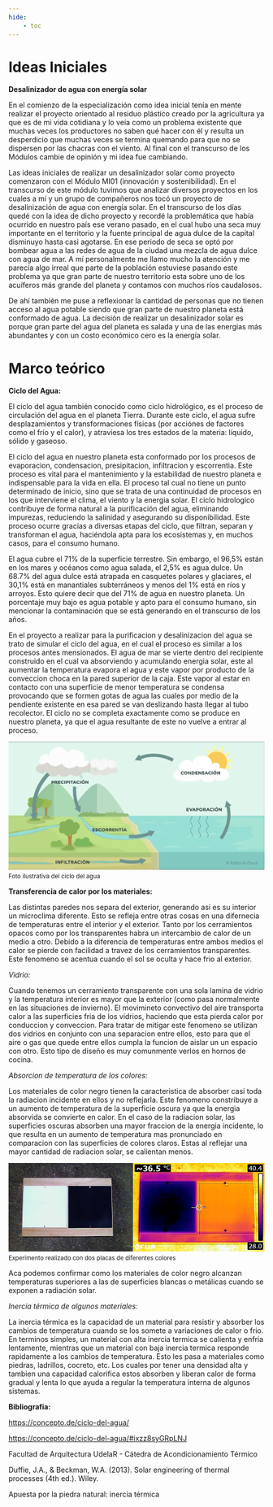```yaml
---
hide:
    - toc
---
```


# Ideas Iniciales

<strong>Desalinizador de agua con energía solar</strong>


En el comienzo de la especialización como idea inicial tenía en mente realizar el proyecto orientado al residuo plástico creado por la agricultura ya que es de mi vida cotidiana y lo veía como un problema existente que muchas veces los productores no saben qué hacer con él y resulta un desperdicio que muchas veces se termina quemando para que no se dispersen por las chacras con el viento.
Al final con el transcurso de los Módulos cambie de opinión y mi idea fue cambiando. 

Las ideas iniciales de realizar un desalinizador solar como proyecto comenzaron con el Módulo MI01 (innovación y sostenibilidad).
En el transcurso de este módulo tuvimos que analizar diversos proyectos en los cuales a mí y un grupo de compañeros nos tocó un proyecto de desalinización de agua con energía solar. 
En el transcurso de los días quedé con la idea de dicho proyecto y recordé la problemática que había ocurrido en nuestro país ese verano pasado, en el cual hubo una seca muy importante en el territorio y la fuente principal de agua dulce de la capital disminuyo hasta casi agotarse. En ese periodo de seca se optó por bombear agua a las redes de agua de la ciudad una mezcla de agua dulce con agua de mar.
A mí personalmente me llamo mucho la atención y me parecía algo irreal que parte de la población estuviese pasando este problema ya que gran parte de nuestro territorio esta sobre uno de los acuíferos más grande del planeta y contamos con muchos ríos caudalosos.  

De ahí también me puse a reflexionar la cantidad de personas que no tienen acceso al agua potable siendo que gran parte de nuestro planeta está conformado de agua.
La decisión de realizar un desalinizador solar es porque gran parte del agua del planeta es salada y una de las energías más abundantes y con un costo económico cero es la energía solar. 


# Marco teórico


<strong>Ciclo del Agua:</strong>

El ciclo del agua también conocido como ciclo hidrológico, es el proceso de circulación del agua en el planeta Tierra. Durante este ciclo, el agua sufre desplazamientos y transformaciones físicas (por acciónes de factores como el frío y el calor), y atraviesa los tres estados de la materia: líquido, sólido y gaseoso.

El ciclo del agua en nuestro planeta esta conformado por los procesos de evaporacion, condensacion, presipitacion, infiltracion y escorrentia.
Este proceso es vital para el mantenimiento y la estabilidad de nuestro planeta e indispensable para la vida en ella.
El proceso tal cual no tiene un punto determinado de inicio, sino que se trata de una continuidad de procesos en los que interviene el clima, el viento y la energia solar.
El ciclo hidrologico contribuye de forma natural a la purificación del agua, eliminando impurezas, reduciendo la salinidad y asegurando su disponibilidad. Este proceso ocurre gracias a diversas etapas del ciclo, que filtran, separan y transforman el agua, haciéndola apta para los ecosistemas y, en muchos casos, para el consumo humano.

El agua cubre el 71% de la superficie terrestre. Sin embargo, el 96,5% están en los mares y océanos como agua salada, el 2,5% es agua dulce. Un 68.7% del agua dulce está atrapada en casquetes polares y glaciares, el 30,1% está en manantiales subterráneos y menos del 1% está en ríos y arroyos.
Esto quiere decir que del 71% de agua en nuestro planeta. Un porcentaje muy bajo es agua potable y apto para el consumo humano, sin mencionar la contaminación que se está generando en el transcurso de los años.

En el proyecto a realizar para la purificacion y desalinizacion del agua se trato de simular el ciclo del agua, en el cual el proceso es similar a los procesos antes mensionados. 
El agua de mar se vierte dentro del recipiente construido en el cual va absorviendo y acumulando energia solar, este al aumentar la temperatura evapora el agua y este vapor por producto de la conveccion choca en la pared superior de la caja. 
Este vapor al estar en contacto con una superficie de menor temperatura se condensa provocando que se formen gotas de agua las cuales por medio de la pendiente existente en esa pared se van deslizando hasta llegar al tubo recolector.
El ciclo no se completa exactamente como se produce en nuestro planeta, ya que el agua resultante de este no vuelve a entrar al proceso.

![](../images/Proyecto/Ciclo%20del%20agua/Ciclodelagua.png)
<small>Foto ilustrativa del ciclo del agua</small>


<strong>Transferencia de calor por los materiales:</strong>

Las distintas paredes nos separa del exterior, generando asi es su interior un microclima diferente. Esto se refleja entre otras cosas en una difernecia de temperaturas entre el interior y el exterior. Tanto por los cerramientos opacos como por los transparentes habra un intercambio de calor de un medio a otro. Debido a la diferencia de temperaturas entre ambos medios el calor se pierde con facilidad a travez de los cerramientos transparentes. Este fenomeno se acentua cuando el sol se oculta y hace frio al exterior.


<em>Vidrio:</em>

Cuando tenemos un cerramiento transparente con una sola lamina de vidrio y la temperatura interior es mayor que la exterior (como pasa normalmente en las situaciones de invierno). El movimineto convectivo del aire transporta calor a las superficies fria de los vidrios, haciendo que esta pierda calor por conduccion y conveccion.
Para tratar de mitigar este fenomeno se utilizan dos vidrios en conjunto con una separacion entre ellos, esto para que el aire o gas que quede entre ellos cumpla la funcion de aislar un un espacio con otro. Esto tipo de diseño es muy comunmente verlos en hornos de cocina.


<em>Absorcion de temperatura de los colores:</em>

Los materiales de color negro tienen la caracteristica de absorber casi toda la radiacion incidente en ellos y no reflejarla. Este fenomeno constribuye a un aumento de temperatura de la superficie oscura ya que la energia absorvida se convierte en calor.
En el caso de la radiacion solar, las superficies oscuras absorben una mayor fraccion de la energia incidente, lo que resulta en un aumento de temperatura mas pronunciado en comparacion con las superficies de colores claros. Estas al reflejar una mayor cantidad de radiacion solar, se calientan menos.


![](../images/Proyecto/Placa/placaspaint.PNG)
<small>Experimento realizado con dos placas de diferentes colores</small>


Aca podemos confirmar como los materiales de color negro alcanzan temperaturas superiores a las de superficies blancas o metálicas cuando se exponen a radiación solar.


<em>Inercia térmica de algunos materiales:</em>

La inercia térmica es la capacidad de un material para resistir y absorber los cambios de temperatura cuando se los somete a variaciones de calor o frio.
En terminos simples, un material con alta inercia termica se calienta y enfria lentamente, mientras que un material con baja inercia termica responde rapidamente a los cambios de temperatura.
Esto les pasa a materiales como piedras, ladrillos, cocreto, etc. Los cuales por tener una densidad alta y tambien una capacidad calorifica estos absorben y liberan calor de forma gradual y lenta lo que ayuda a regular la temperatura interna de algunos sistemas.


<strong>Bibliografia:</Strong>

https://concepto.de/ciclo-del-agua/

https://concepto.de/ciclo-del-agua/#ixzz8syGRpLNJ

Facultad de Arquitectura UdelaR - Cátedra de Acondicionamiento Térmico

Duffie, J.A., & Beckman, W.A. (2013). Solar engineering of thermal processes (4th ed.). Wiley.

Apuesta por la piedra natural: inercia térmica
